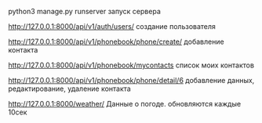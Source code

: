 python3 manage.py runserver  запуск сервера


http://127.0.0.1:8000/api/v1/auth/users/ создание пользователя

http://127.0.0.1:8000/api/v1/phonebook/phone/create/   добавление контакта

http://127.0.0.1:8000/api/v1/phonebook/mycontacts  список моих контактов

http://127.0.0.1:8000/api/v1/phonebook/phone/detail/6  добавление данных, редактирование, удаление контакта

http://127.0.0.1:8000/weather/  Данные о погоде. обновляются каждые 10сек